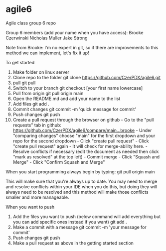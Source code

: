 # agile6
Agile class group 6 repo

Group 6 members (add your name when you have access):
Brooke Czerwinski
Nicholas Muller
Jake Strong


Note from Brooke: I'm no expert in git, so if there are improvements to this method we can implement, let's fix it up!

To get started
1. Make folder on linux server
2. Clone repo to the folder
        git clone https://github.com/CzerPDX/agile6.git
3. pull
        git pull
4. Switch to your branch
        git checkout [your first name lowercase]
5. Pull from origin
        git pull origin main
6. Open the README.md and add your name to the list
7. Add files
        git add .
7. Commit changes
        git commit -m 'quick message for commit'
8. Push changes
        git push
9. Create a pull request through the browser on github
        - Go to the "pull requests" tab in github: https://github.com/CzerPDX/agile6/compare/main...brooke
        - Under "comparing changes" choose "main" for the first dropdown and your repo for the second dropdown
        - Click "create pull request"
        - Click "create pull request" again
        - It will check for merge-ability here.
              - Resolve conflicts if necessary (edit the document as needed then click "mark as resolved" at the top left)
              - Commit merge
        - Click "Squash and Merge"
        - Click "Confirm Squash and Merge"


When you start programming always begin by typing:
        git pull origin main

This will make sure that you're always up to date. You may need to merge and resolve conflicts within your IDE when you do this, but doing they will always need to be resolved and this method will make those conflicts smaller and more manageable.

When you want to push
1. Add the files you want to push (below command will add everything but you can add specific ones instead if you want)
        git add . 
2. Make a commit with a message
        git commit -m 'your message for commit'
3. Push changes
        git push
4. Make a pull request as above in the getting started section
